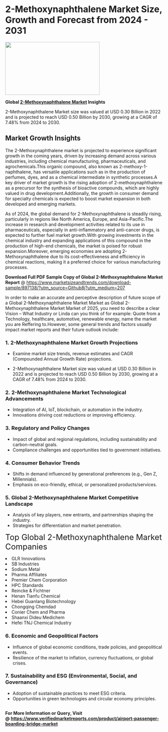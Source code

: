 <H1>2-Methoxynaphthalene Market Size, Growth and Forecast from 2024 - 2031</H1><img class="aligncenter size-medium wp-image-584254" src="https://thirdeyenews.in/wp-content/uploads/2024/09/Global-Market-Research-300x168.jpeg" alt="" width="300" height="168" /><p><strong>Global&nbsp;<a href="https://www.marketsizeandtrends.com/download-sample/897138/?utm_source=Github8j?utm_medium=207">2-Methoxynaphthalene Market</a> Insights</strong></p><p>2-Methoxynaphthalene Market size was valued at USD 0.30 Billion in 2022 and is projected to reach USD 0.50 Billion by 2030, growing at a CAGR of 7.48% from 2024 to 2030.</p><p><h2>Market Growth Insights</h2> <p>The 2-Methoxynaphthalene market is projected to experience significant growth in the coming years, driven by increasing demand across various industries, including chemical manufacturing, pharmaceuticals, and agrochemicals.This organic compound, also known as 2-methoxy-1-naphthalene, has versatile applications such as in the production of perfumes, dyes, and as a chemical intermediate in synthetic processes.A key driver of market growth is the rising adoption of 2-methoxynaphthalene as a precursor for the synthesis of bioactive compounds, which are highly valued in drug development.Additionally, the growth in consumer demand for specialty chemicals is expected to boost market expansion in both developed and emerging markets.</p> <p>As of 2024, the global demand for 2-Methoxynaphthalene is steadily rising, particularly in regions like North America, Europe, and Asia-Pacific.The increase in research and development activities related to its use in pharmaceuticals, especially in anti-inflammatory and anti-cancer drugs, is expected to further fuel market growth.With growing investments in the chemical industry and expanding applications of this compound in the production of high-end chemicals, the market is poised for robust expansion.Moreover, emerging economies are adopting 2-Methoxynaphthalene due to its cost-effectiveness and efficiency in chemical reactions, making it a preferred choice for various manufacturing processes.</p> <p><span class=""><strong>Download Full PDF Sample Copy of Global 2-Methoxynaphthalene Market Report</strong> @ <a href="https://www.marketsizeandtrends.com/download-sample/897138/?utm_source=Github8j?utm_medium=207" target="_blank">https://www.marketsizeandtrends.com/download-sample/897138/?utm_source=Github8j?utm_medium=207</a></span></p><p>In order to make an accurate and perceptive description of future scope of a Global&nbsp;2-Methoxynaphthalene Market Market as Global&nbsp;2-Methoxynaphthalene Market Market of 2025, you need to describe a clear Vision &ndash; What Industry or Linda can you think of for example: Quote from a Technology, healthcare, automotive, renewable energy, name the market you are Reffering to.However, some general trends and factors usually impact market reports and their future outlook include:</p><h3>1.&nbsp;<strong>2-Methoxynaphthalene Market Growth Projections</strong></h3><ul><li>Examine market size trends, revenue estimates and CAGR (Compounded Annual Growth Rate) projections.</li><li><p>2-Methoxynaphthalene Market size was valued at USD 0.30 Billion in 2022 and is projected to reach USD 0.50 Billion by 2030, growing at a CAGR of 7.48% from 2024 to 2030.</p></li></ul><h3>2.&nbsp;<strong>2-Methoxynaphthalene Market Technological Advancements</strong></h3><ul><li>Integration of AI, IoT, blockchain, or automation in the industry.</li><li>Innovations driving cost reductions or improving efficiency.</li></ul><h3>3.&nbsp;<strong>Regulatory and Policy Changes</strong></h3><ul><li>Impact of global and regional regulations, including sustainability and carbon-neutral goals.</li><li>Compliance challenges and opportunities tied to government initiatives.</li></ul><h3>4.&nbsp;<strong>Consumer Behavior Trends</strong></h3><ul><li>Shifts in demand influenced by generational preferences (e.g., Gen Z, Millennials).</li><li>Emphasis on eco-friendly, ethical, or personalized products/services.</li></ul><h3>5.&nbsp;<strong>Global 2-Methoxynaphthalene Market Competitive Landscape</strong></h3><ul><li>Analysis of key players, new entrants, and partnerships shaping the industry.</li><li>Strategies for differentiation and market penetration.</li></ul><p data-pm-slice="1 1 []"><span style="color: inherit; font-family: inherit; font-size: 25px;">Top Global 2-Methoxynaphthalene Market Companies</span></p><div class="" data-test-id=""><p><li>GLR Innovations</li><li> SB Industries</li><li> Sodium Metal</li><li> Pharma Affiliates</li><li> Premier Chem Corporation</li><li> HPC Standards</li><li> Reincke & Fichtner</li><li> Henan Tianfu Chemical</li><li> Hebei Guanlang Biotechnology</li><li> Chongqing Chemdad</li><li> Conier Chem and Pharma</li><li> Shaanxi Dideu Medichem</li><li> Hefei TNJ Chemical Industry</li></p></div><h3>6.&nbsp;<strong>Economic and Geopolitical Factors</strong></h3><ul><li>Influence of global economic conditions, trade policies, and geopolitical events.</li><li>Resilience of the market to inflation, currency fluctuations, or global crises.</li></ul><h3>7.&nbsp;<strong>Sustainability and ESG (Environmental, Social, and Governance)</strong></h3><ul><li>Adoption of sustainable practices to meet ESG criteria.</li><li>Opportunities in green technologies and circular economy principles.</li></ul><h2><strong style="font-size: 14px;">For More Information or Query, Visit @&nbsp;</strong><a style="background-color: #ffffff; font-size: 14px;" href="https://www.marketsizeandtrends.com/report/2-methoxynaphthalene-market/" target="_blank">https://www.verifiedmarketreports.com/product/airport-passenger-boarding-bridge-market</a></h2>